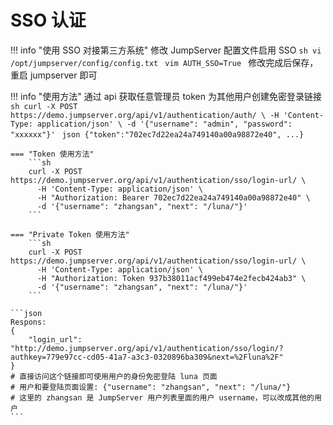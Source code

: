 # SSO 认证

!!! info "使用 SSO 对接第三方系统"
    修改 JumpServer 配置文件启用 SSO
    ```sh
    vi /opt/jumpserver/config/config.txt
    ```
    ```vim
    AUTH_SSO=True
    ```
    修改完成后保存，重启 jumpserver 即可

!!! info "使用方法"
    通过 api 获取任意管理员 token 为其他用户创建免密登录链接
    ```sh
    curl -X POST https://demo.jumpserver.org/api/v1/authentication/auth/ \
      -H 'Content-Type: application/json' \
      -d '{"username": "admin", "password": "xxxxxx"}'
    ```
    ```json
    {"token":"702ec7d22ea24a749140a00a98872e40", ...}
    ```

    === "Token 使用方法"
        ```sh
        curl -X POST https://demo.jumpserver.org/api/v1/authentication/sso/login-url/ \
          -H 'Content-Type: application/json' \
          -H "Authorization: Bearer 702ec7d22ea24a749140a00a98872e40" \
          -d '{"username": "zhangsan", "next": "/luna/"}'
        ```

    === "Private Token 使用方法"
        ```sh
        curl -X POST https://demo.jumpserver.org/api/v1/authentication/sso/login-url/ \
          -H 'Content-Type: application/json' \
          -H "Authorization: Token 937b38011acf499eb474e2fecb424ab3" \
          -d '{"username": "zhangsan", "next": "/luna/"}'
        ```

    ```json
    Respons:
    {
        "login_url": "http://demo.jumpserver.org/api/v1/authentication/sso/login/?authkey=779e97cc-cd05-41a7-a3c3-0320896ba309&next=%2Fluna%2F"
    }
    # 直接访问这个链接即可使用用户的身份免密登陆 luna 页面  
    # 用户和要登陆页面设置: {"username": "zhangsan", "next": "/luna/"}  
    # 这里的 zhangsan 是 JumpServer 用户列表里面的用户 username，可以改成其他的用户
    ```
